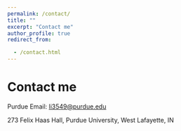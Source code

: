 ```yaml
---
permalink: /contact/
title: ""
excerpt: "Contact me"
author_profile: true
redirect_from: 

  - /contact.html
---
```

# <i class="fa fa-fw fa-send"></i> Contact me #

[<i class="fa fa-fw fa-envelope fa-lg"></i>](mailto:li3549@purdue.edu) Purdue Email: li3549@purdue.edu

[<i class="fa fa-fw fa-map-marker fa-lg"></i>](https://www.google.com/maps/place/Felix+Haas+Hall/@40.4268063,-86.9185349,17z/data=!3m1!4b1!4m5!3m4!1s0x8812e2b3ea0869c9:0xe75c6b7828bf42f8!8m2!3d40.4268022!4d-86.9163462)273 Felix Haas Hall, Purdue University, West Lafayette, IN

